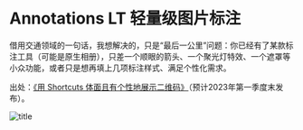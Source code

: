 # Annotations LT 轻量级图片标注

借用交通领域的一句话，我想解决的，只是“最后一公里”问题：你已经有了某款标注工具（可能是原生相册），只差一个顺眼的箭头、一个聚光灯特效、一个遮罩等小众功能，或者只是想再填上几项标注样式、满足个性化需求。

出处：[《用 Shortcuts 体面且有个性地展示二维码》](https://utgd.net/article/20118)（预计2023年第一季度末发布）。

![title](img.jpeg)